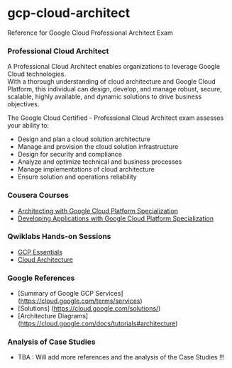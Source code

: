 # gcp-cloud-architect
Reference for Google Cloud Professional Architect Exam

### Professional Cloud Architect

A Professional Cloud Architect enables organizations to leverage Google Cloud technologies.<br> With a thorough understanding of cloud architecture and Google Cloud Platform, this individual can design, develop, and manage robust, secure, scalable, highly available, and dynamic solutions to drive business objectives.

The Google Cloud Certified - Professional Cloud Architect exam assesses your ability to:

* Design and plan a cloud solution architecture</br>
* Manage and provision the cloud solution infrastructure</br>
* Design for security and compliance</br>
* Analyze and optimize technical and business processes</br>
* Manage implementations of cloud architecture</br>
* Ensure solution and operations reliability

### Cousera Courses
* [Architecting with Google Cloud Platform Specialization](https://www.coursera.org/specializations/gcp-architecture)
* [Developing Applications with Google Cloud Platform Specialization](https://www.coursera.org/specializations/developing-apps-gcp)
### Qwiklabs Hands-on Sessions
* [GCP Essentials](https://qwiklabs.com/quests/23?locale=en)
* [Cloud Architecture](https://qwiklabs.com/quests/24?locale=en)

### Google References
* [Summary of Google GCP Services] (https://cloud.google.com/terms/services)
* [Solutions] (https://cloud.google.com/solutions/)
* [Architecture Diagrams] (https://cloud.google.com/docs/tutorials#architecture)

### Analysis of Case Studies
* TBA : Will add more references and the analysis of the Case Studies !!!

